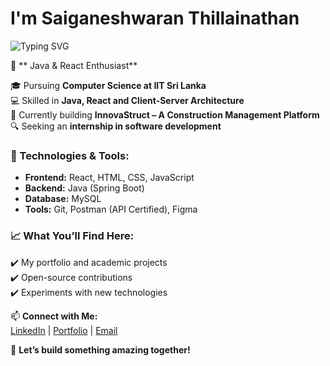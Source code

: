   
# I'm Saiganeshwaran Thillainathan  

![Typing SVG](https://readme-typing-svg.herokuapp.com?font=Fira+Code&duration=3000&pause=1000&color=F75C7E&width=435&lines=I+am+a+ComputerScience+Undergraduate;I+love+building+cool+projects;I+specialize+in+Java+%26+React)
 

🚀 ** Java & React Enthusiast**  

🎓 Pursuing **Computer Science at IIT Sri Lanka**  
💻 Skilled in **Java, React and Client-Server Architecture**  
🌱 Currently building **InnovaStruct – A Construction Management Platform**  
🔍 Seeking an **internship in software development**  

### 🔧 Technologies & Tools:
- **Frontend:** React, HTML, CSS, JavaScript  
- **Backend:** Java (Spring Boot)
- **Database:** MySQL  
- **Tools:** Git, Postman (API Certified), Figma  

### 📈 What You’ll Find Here:
✔️ My portfolio and academic projects  
✔️ Open-source contributions  
✔️ Experiments with new technologies  

📫 **Connect with Me:**  
[LinkedIn](https://www.linkedin.com/in/saiganeshwaran-thillainathan-9828012b4/) | [Portfolio](https://saiganeshwaran.github.io/Portfolio_Website/) | [Email](mailto:saiganeshwaran@gmail.com)

🚀 **Let’s build something amazing together!**  

